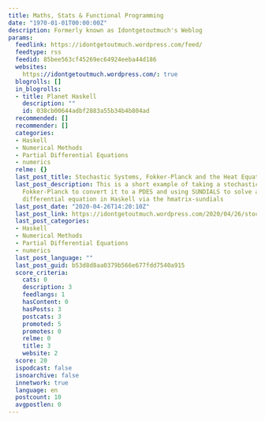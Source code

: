 ```yaml
---
title: Maths, Stats & Functional Programming
date: "1970-01-01T00:00:00Z"
description: Formerly known as Idontgetoutmuch's Weblog
params:
  feedlink: https://idontgetoutmuch.wordpress.com/feed/
  feedtype: rss
  feedid: 85bee563cf45269ec64924eeba44d186
  websites:
    https://idontgetoutmuch.wordpress.com/: true
  blogrolls: []
  in_blogrolls:
  - title: Planet Haskell
    description: ""
    id: 038cb00644adbf2883a55b34b4b804ad
  recommended: []
  recommender: []
  categories:
  - Haskell
  - Numerical Methods
  - Partial Differential Equations
  - numerics
  relme: {}
  last_post_title: Stochastic Systems, Fokker-Planck and the Heat Equation via Haskell
  last_post_description: This is a short example of taking a stochastic system, using
    Fokker-Planck to convert it to a PDES and using SUNDIALS to solve a 2D partial
    differential equation in Haskell via the hmatrix-sundials
  last_post_date: "2020-04-26T14:20:10Z"
  last_post_link: https://idontgetoutmuch.wordpress.com/2020/04/26/stochastic-systems-fokker-planck-and-the-heat-equation-via-haskell/
  last_post_categories:
  - Haskell
  - Numerical Methods
  - Partial Differential Equations
  - numerics
  last_post_language: ""
  last_post_guid: b53d8d8aa0379b566e677fdd7540a915
  score_criteria:
    cats: 0
    description: 3
    feedlangs: 1
    hasContent: 0
    hasPosts: 3
    postcats: 3
    promoted: 5
    promotes: 0
    relme: 0
    title: 3
    website: 2
  score: 20
  ispodcast: false
  isnoarchive: false
  innetwork: true
  language: en
  postcount: 10
  avgpostlen: 0
---
```

